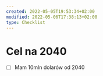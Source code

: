 ```yaml
---
created: 2022-05-05T19:53:34+02:00
modified: 2022-05-06T17:38:13+02:00
type: Checklist
---
```


# Cel na 2040

- [ ] Mam 10mln dolarów od 2040
